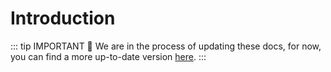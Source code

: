 # Introduction

::: tip IMPORTANT 🙌
We are in the process of updating these docs, for now, you can find a more up-to-date version [here]([https://speckle.systems/getstarted/](https://speckle.notion.site/Speckle-Automate-Beta-Docs-5003846ac66e44639a0691894e1dc1e3)).
:::
